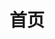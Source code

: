 ---
home: true
icon: home
title: 首页
heroImage: /logo.png
heroImageDark: /logoDark.png
actions:
  - text: 关于我们
    link: /server/
    type: primary
  - text: 部署服务器
    link: /dev/
    type: secondary

highlights:

  - header: 全平台服务器
    description: 可以在全平台游玩的服务器！随时随地，想玩就玩！
    image: /mc_icons/promo_chicken.png
    features:
      - title: 基岩版服务器
        icon: server
        details: 服务器基于官方BDS开发，支持在Android、iOS、Windows等可下载Minecraft Bedrock(我的世界基岩版)平台游玩
        link: /dev/Http-BOT

      - title: 随官方版本更新
        icon: file-code
        details: 得益于基岩版的特性，服务器随官方版本更新而更新，随时为您提供最新的游戏体验
        link: /server

  - header: 原版生存内容扩展
    description: 我们基于原版生存使用官方Add-ons对玩法进行一定的修改，让你的生存体验更加丰富！
    image: /mc_icons/Scaffolding.png
    bgImageStyle:
      background-repeat: repeat
      background-size: initial
    features:
      - title: 全新挑战
        icon: mound
        details: 在水里可以呼吸，而在空气中会窒息！对于这样的挑战你准备好了吗？
      - title: 生物修改
        icon: fish
        details: 为了匹配扩展之后的游戏内容，我们修改了部分生物的行为
      - title: 圈地系统
        icon: fence
        details: 全方位保护你的领地，让你的领地不再受到外界的侵扰
      - title: 交易市场
        icon: emerald
        details: 为了方便玩家之间的交易，我们提供了交易市场，让你可以更加方便的交易


  - header: Add-ons&&相关组件全部开源
    description: 服务器所开发的Add-ons和相关组件全部开源，你可以根据自己的需求开设一个属于你自己的服务器！
    image: /mc_icons/promo_creeper.png
    features:
      - title: 同步服务器新特性
        icon: file-code
        details: 开源的Add-ons和相关组件会同步服务器的新特性，同时跟随官方版本更新，为你提供最新的游戏体验
        link: /server

      - title: NIAHttpBOT
        icon: server
        details: 基于http实现对文件进行读写操作等操作，赋予了原版script-api更多的能力
        link: /dev/Http-BOT

      - title: 完善的开发文档
        icon: file
        details: 这里有较为完善的开发文档，可以帮助你快速上手了解我们的开源项目如何使用

      - title: Add-ons功能分离
        icon: file-lines
        details: Add-ons分为NiaServer-Core和NiaServer-ExtraFeatures两部分，你可以根据自己的需求选择性的使用


---